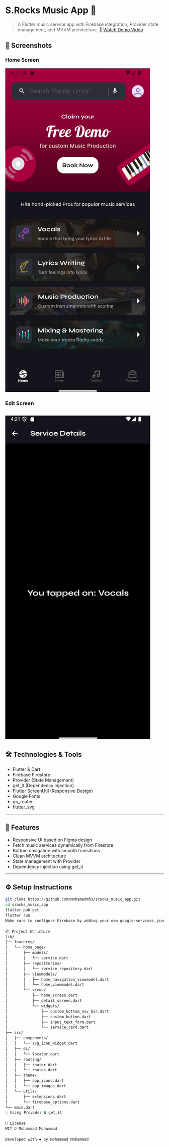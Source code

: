 # S.Rocks Music App 🎵

> A Flutter music service app with Firebase integration, Provider state management, and MVVM architecture.
🎥 [Watch Demo Video](https://drive.google.com/file/d/1ArksgqDeNrmOmmZkfdfIs6z6TIPWs3fH/view?usp=sharing)
## 📸 Screenshots

### Home Screen
![Home](screenshots/home.png)

### Edit Screen
![Edit](screenshots/edit.png)
---

## 🛠️ Technologies & Tools

- Flutter & Dart  
- Firebase Firestore  
- Provider (State Management)  
- get_it (Dependency Injection)  
- Flutter ScreenUtil (Responsive Design)  
- Google Fonts  
- go_router
- flutter_svg

---

## 🚀 Features

- Responsive UI based on Figma design  
- Fetch music services dynamically from Firestore  
- Bottom navigation with smooth transitions  
- Clean MVVM architecture  
- State management with Provider  
- Dependency injection using get_it  

---

## ⚙️ Setup Instructions

```bash
git clone https://github.com/Mohamedmh3/srocks_music_app.git
cd srocks_music_app
flutter pub get
flutter run
Make sure to configure Firebase by adding your own google-services.json or GoogleService-Info.plist. Alternatively, use the provided firebase_options.dart file.

📦 Project Structure
lib/
├── features/
│   └── home_page/
│       ├── models/
│       │   └── service.dart
│       ├── repositories/
│       │   └── service_repository.dart
│       ├── viewmodels/
│       │   ├── home_navigation_viewmodel.dart
│       │   └── home_viewmodel.dart
│       └── views/
│           ├── home_screen.dart       
│           ├── detail_screen.dart    
│           └── widgets/
│               ├── custom_bottom_nav_bar.dart
│               ├── custom_button.dart
│               ├── input_text_form.dart
│               └── service_card.dart
├── src/
│   ├── components/
│   │   └── svg_icon_widget.dart
│   ├── di/
│   │   └── locator.dart
│   ├── routing/
│   │   ├── router.dart
│   │   └── routes.dart
│   ├── theme/
│   │   ├── app_icons.dart
│   │   └── app_images.dart
│   └── utils/
│       ├── extensions.dart
│       └── firebase_options.dart
└── main.dart
💡 Using Provider & get_it

📝 License
MIT © Mohammad Mohammad

Developed with ❤️ by Mohammad Mohammad

